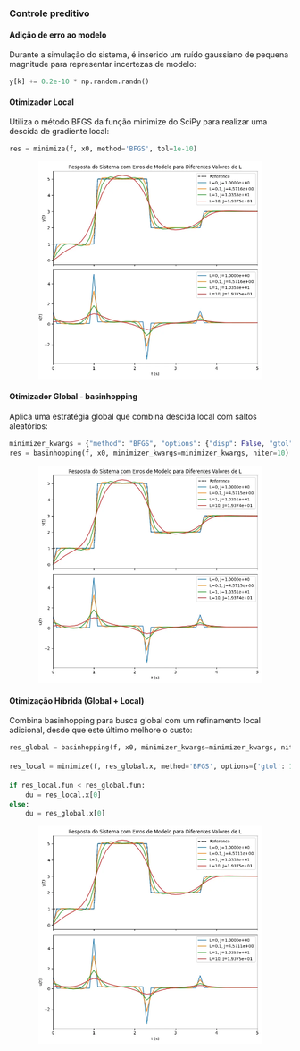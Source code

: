 ### Controle preditivo

#### Adição de erro ao modelo

Durante a simulação do sistema, é inserido um ruído gaussiano de pequena magnitude para representar incertezas de modelo:

```python
y[k] += 0.2e-10 * np.random.randn()
```	

#### Otimizador Local
Utiliza o método BFGS da função minimize do SciPy para realizar uma descida de gradiente local:

```python
res = minimize(f, x0, method='BFGS', tol=1e-10)
```
<p align="center">
  <img src="assets/Figure_1-local.webp" alt="Descrição da imagem 1" width="400"/>
</p>

#### Otimizador Global - basinhopping
Aplica uma estratégia global que combina descida local com saltos aleatórios:
  
```python
minimizer_kwargs = {"method": "BFGS", "options": {"disp": False, "gtol": 1e-10}}
res = basinhopping(f, x0, minimizer_kwargs=minimizer_kwargs, niter=10)
```
<p align="center">
  <img src="assets/Figure_2-basin.webp" alt="Descrição da imagem 2" width="400"/>
</p>

#### Otimização Híbrida (Global + Local)
Combina basinhopping para busca global com um refinamento local adicional, desde que este último melhore o custo:

```python
res_global = basinhopping(f, x0, minimizer_kwargs=minimizer_kwargs, niter=10)

res_local = minimize(f, res_global.x, method='BFGS', options={'gtol': 1e-10, 'disp': False})

if res_local.fun < res_global.fun:
    du = res_local.x[0]
else:
    du = res_global.x[0]
```

<p align="center">
  <img src="assets/Figure_3-hybrid.webp" alt="Descrição da imagem 3" width="400"/>
</p>


